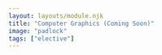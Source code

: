 ```yaml
---
layout: layouts/module.njk
title: "Computer Graphics (Coming Soon)"
image: "padlock"
tags: ["elective"]
---
```

